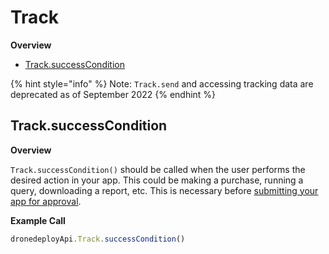 # Track

**Overview**

* [Track.successCondition](track.md#tracksuccesscondition)

{% hint style="info" %}
Note: `Track.send` and accessing tracking data are deprecated as of September 2022
{% endhint %}

## Track.successCondition

**Overview**

`Track.successCondition()` should be called when the user performs the desired action in your app. This could be making a purchase, running a query, downloading a report, etc. This is necessary before [submitting your app for approval](../publishing\_app/success-condition.md).

**Example Call**

```javascript
dronedeployApi.Track.successCondition()
```
